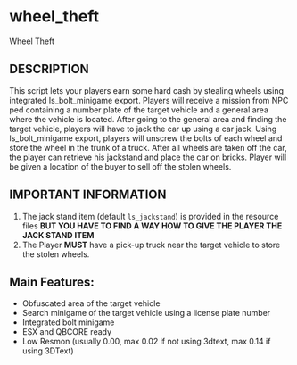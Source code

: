 # wheel_theft
Wheel Theft

## DESCRIPTION


This script lets your players earn some hard cash by stealing wheels using integrated ls_bolt_minigame export. 
Players will receive a mission from NPC ped containing a number plate of the target vehicle and a general area where the vehicle is located. 
After going to the general area and finding the target vehicle, players will have to jack the car up using a car jack. 
Using ls_bolt_minigame export, players will unscrew the bolts of each wheel and store the wheel in the trunk of a truck.
After all wheels are taken off the car, the player can retrieve his jackstand and place the car on bricks. Player will be given a location of the buyer to sell off the stolen wheels.


## IMPORTANT INFORMATION
1. The jack stand item (default `ls_jackstand`) is provided in the resource files **BUT YOU HAVE TO FIND A WAY HOW TO GIVE THE PLAYER THE JACK STAND ITEM**
2. The Player **MUST** have a pick-up truck near the target vehicle to store the stolen wheels. 


## Main Features:
* Obfuscated area of the target vehicle
* Search minigame of the target vehicle using a license plate number
* Integrated bolt minigame
* ESX and QBCORE ready
* Low Resmon (usually 0.00, max 0.02 if not using 3dtext, max 0.14 if using 3DText)
